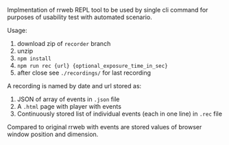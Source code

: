 Implmentation of rrweb REPL tool to be used by single cli command for purposes of usability test with automated scenario.

Usage:
1. download zip of `recorder` branch
2. unzip
3. `npm install`
4. `npm run rec {url} {optional_exposure_time_in_sec}`
5. after close see `./recordings/` for last recording

A recording is named by date and url stored as:
1. JSON of array of events in `.json` file
2. A `.html` page with player with events
3. Continuously stored list of individual events (each in one line) in `.rec` file

Compared to original rrweb with events are stored values of browser window position and dimension.
